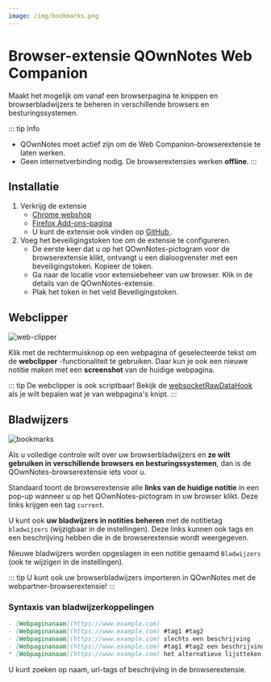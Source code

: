 ```yaml
---
image: /img/bookmarks.png
---
```


# Browser-extensie QOwnNotes Web Companion

Maakt het mogelijk om vanaf een browserpagina te knippen en browserbladwijzers te beheren in verschillende browsers en besturingssystemen.

::: tip
Info
- QOwnNotes moet actief zijn om de Web Companion-browserextensie te laten werken.
- Geen internetverbinding nodig. De browserextensies werken **offline**.
:::

## Installatie

1. Verkrijg de extensie
    - [Chrome webshop](https://chrome.google.com/webstore/detail/qownnotes-web-companion/pkgkfnampapjbopomdpnkckbjdnpkbkp)
    - [Firefox Add-ons-pagina](https://addons.mozilla.org/firefox/addon/qownnotes-web-companion)
    - U kunt de extensie ook vinden op [ GitHub ](https://github.com/qownnotes/web-companion/).
2. Voeg het beveiligingstoken toe om de extensie te configureren.
    - De eerste keer dat u op het QOwnNotes-pictogram voor de browserextensie klikt, ontvangt u een dialoogvenster met een beveiligingstoken. Kopieer de token.
    - Ga naar de locatie voor extensiebeheer van uw browser. Klik in de details van de QOwnNotes-extensie.
    - Plak het token in het veld Beveiligingstoken.

## Webclipper

![web-clipper](/img/web-clipper.png)

Klik met de rechtermuisknop op een webpagina of geselecteerde tekst om de **webclipper** -functionaliteit te gebruiken. Daar kun je ook een nieuwe notitie maken met een **screenshot** van de huidige webpagina.

::: tip
De webclipper is ook scriptbaar! Bekijk de [websocketRawDataHook](../scripting/hooks.md#websocketrawdatahook) als je wilt bepalen wat je van webpagina's knipt.
:::

## Bladwijzers

![bookmarks](/img/bookmarks.png)

Als u volledige controle wilt over uw browserbladwijzers en **ze wilt gebruiken in verschillende browsers en besturingssystemen**, dan is de QOwnNotes-browserextensie iets voor u.

Standaard toont de browserextensie alle **links van de huidige notitie** in een pop-up wanneer u op het QOwnNotes-pictogram in uw browser klikt. Deze links krijgen een tag `current`.

U kunt ook **uw bladwijzers in notities beheren** met de notitietag `bladwijzers` (wijzigbaar in de instellingen). Deze links kunnen ook tags en een beschrijving hebben die in de browserextensie wordt weergegeven.

Nieuwe bladwijzers worden opgeslagen in een notitie genaamd `Bladwijzers` (ook te wijzigen in de instellingen).

::: tip
U kunt ook uw browserbladwijzers importeren in QOwnNotes met de webpartner-browserextensie!
:::

### Syntaxis van bladwijzerkoppelingen

```markdown
- [Webpaginanaam](https://www.example.com)
- [Webpaginanaam](https://www.example.com) #tag1 #tag2
- [Webpaginanaam](https://www.example.com) slechts een beschrijving
- [Webpaginanaam](https://www.example.com) #tag1 #tag2 een beschrijving en tags
* [Webpaginanaam](https://www.example.com) het alternatieve lijstteken werkt ook
```

U kunt zoeken op naam, url-tags of beschrijving in de browserextensie.
